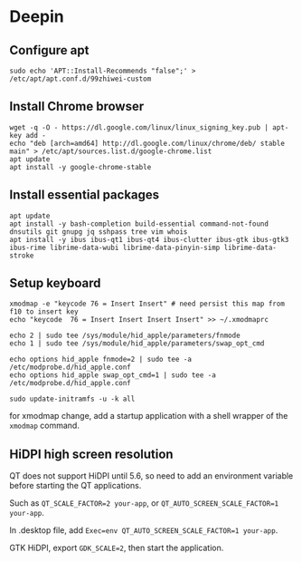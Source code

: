 # Deepin

## Configure apt

```
sudo echo 'APT::Install-Recommends "false";' > /etc/apt/apt.conf.d/99zhiwei-custom
```

## Install Chrome browser

```
wget -q -O - https://dl.google.com/linux/linux_signing_key.pub | apt-key add -
echo "deb [arch=amd64] http://dl.google.com/linux/chrome/deb/ stable main" > /etc/apt/sources.list.d/google-chrome.list
apt update
apt install -y google-chrome-stable
```

## Install essential packages

```
apt update
apt install -y bash-completion build-essential command-not-found dnsutils git gnupg jq sshpass tree vim whois
apt install -y ibus ibus-qt1 ibus-qt4 ibus-clutter ibus-gtk ibus-gtk3 ibus-rime librime-data-wubi librime-data-pinyin-simp librime-data-stroke
```

## Setup keyboard


```
xmodmap -e "keycode 76 = Insert Insert" # need persist this map from f10 to insert key
echo "keycode  76 = Insert Insert Insert Insert" >> ~/.xmodmaprc

echo 2 | sudo tee /sys/module/hid_apple/parameters/fnmode
echo 1 | sudo tee /sys/module/hid_apple/parameters/swap_opt_cmd

echo options hid_apple fnmode=2 | sudo tee -a /etc/modprobe.d/hid_apple.conf
echo options hid_apple swap_opt_cmd=1 | sudo tee -a /etc/modprobe.d/hid_apple.conf

sudo update-initramfs -u -k all
```

for xmodmap change, add a startup application with a shell wrapper of the `xmodmap` command.

## HiDPI high screen resolution

QT does not support HiDPI until 5.6, so need to add an environment variable before starting the QT applications.

Such as `QT_SCALE_FACTOR=2 your-app`, or `QT_AUTO_SCREEN_SCALE_FACTOR=1 your-app`.

In .desktop file, add `Exec=env QT_AUTO_SCREEN_SCALE_FACTOR=1 your-app`.

GTK HiDPI, export `GDK_SCALE=2`, then start the application.
